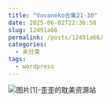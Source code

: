 ```yaml
---
title: "Vovaneko合集21-30"
date: 2025-06-02T22:36:58
slug: 12491a66
permalink: /posts/12491a66/
categories:
  - 未分类
tags:
  - wordpress
---
```


![图片[1]-歪歪的耽美资源站](/images/wp/12491a66-d32ef9a2.jpg)
